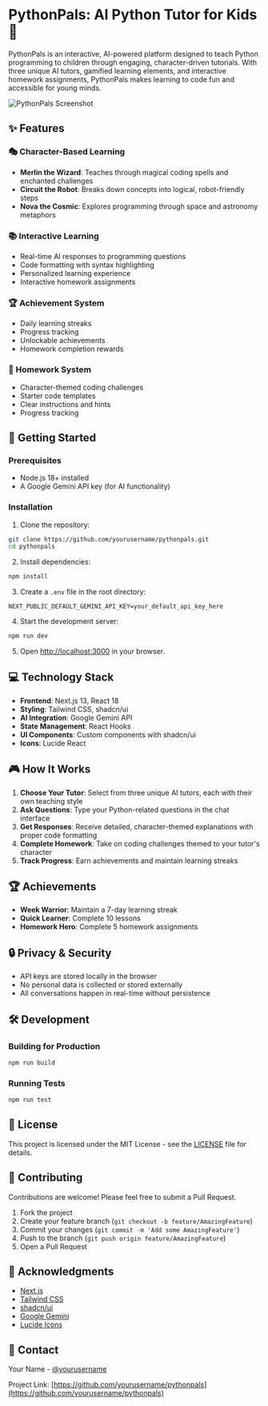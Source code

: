 # PythonPals: AI Python Tutor for Kids 🚀

PythonPals is an interactive, AI-powered platform designed to teach Python programming to children through engaging, character-driven tutorials. With three unique AI tutors, gamified learning elements, and interactive homework assignments, PythonPals makes learning to code fun and accessible for young minds.

![PythonPals Screenshot](https://source.unsplash.com/random/1200x630/?coding,kids)

## ✨ Features

### 🎭 Character-Based Learning
- **Merlin the Wizard**: Teaches through magical coding spells and enchanted challenges
- **Circuit the Robot**: Breaks down concepts into logical, robot-friendly steps
- **Nova the Cosmic**: Explores programming through space and astronomy metaphors

### 📚 Interactive Learning
- Real-time AI responses to programming questions
- Code formatting with syntax highlighting
- Personalized learning experience
- Interactive homework assignments

### 🏆 Achievement System
- Daily learning streaks
- Progress tracking
- Unlockable achievements
- Homework completion rewards

### 🎯 Homework System
- Character-themed coding challenges
- Starter code templates
- Clear instructions and hints
- Progress tracking

## 🚀 Getting Started

### Prerequisites
- Node.js 18+ installed
- A Google Gemini API key (for AI functionality)

### Installation

1. Clone the repository:
```bash
git clone https://github.com/yourusername/pythonpals.git
cd pythonpals
```

2. Install dependencies:
```bash
npm install
```

3. Create a `.env` file in the root directory:
```env
NEXT_PUBLIC_DEFAULT_GEMINI_API_KEY=your_default_api_key_here
```

4. Start the development server:
```bash
npm run dev
```

5. Open [http://localhost:3000](http://localhost:3000) in your browser.

## 💻 Technology Stack

- **Frontend**: Next.js 13, React 18
- **Styling**: Tailwind CSS, shadcn/ui
- **AI Integration**: Google Gemini API
- **State Management**: React Hooks
- **UI Components**: Custom components with shadcn/ui
- **Icons**: Lucide React

## 🎮 How It Works

1. **Choose Your Tutor**: Select from three unique AI tutors, each with their own teaching style
2. **Ask Questions**: Type your Python-related questions in the chat interface
3. **Get Responses**: Receive detailed, character-themed explanations with proper code formatting
4. **Complete Homework**: Take on coding challenges themed to your tutor's character
5. **Track Progress**: Earn achievements and maintain learning streaks

## 🏆 Achievements

- **Week Warrior**: Maintain a 7-day learning streak
- **Quick Learner**: Complete 10 lessons
- **Homework Hero**: Complete 5 homework assignments

## 🔒 Privacy & Security

- API keys are stored locally in the browser
- No personal data is collected or stored externally
- All conversations happen in real-time without persistence

## 🛠️ Development

### Building for Production

```bash
npm run build
```

### Running Tests

```bash
npm run test
```

## 📝 License

This project is licensed under the MIT License - see the [LICENSE](LICENSE) file for details.

## 🤝 Contributing

Contributions are welcome! Please feel free to submit a Pull Request.

1. Fork the project
2. Create your feature branch (`git checkout -b feature/AmazingFeature`)
3. Commit your changes (`git commit -m 'Add some AmazingFeature'`)
4. Push to the branch (`git push origin feature/AmazingFeature`)
5. Open a Pull Request

## 🙏 Acknowledgments

- [Next.js](https://nextjs.org/)
- [Tailwind CSS](https://tailwindcss.com/)
- [shadcn/ui](https://ui.shadcn.com/)
- [Google Gemini](https://deepmind.google/technologies/gemini/)
- [Lucide Icons](https://lucide.dev/)

## 📧 Contact

Your Name - [@yourusername](https://twitter.com/yourusername)

Project Link: [https://github.com/yourusername/pythonpals](https://github.com/yourusername/pythonpals)